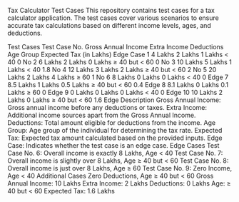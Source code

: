 Tax Calculator Test Cases
This repository contains test cases for a tax calculator application. The test cases cover various scenarios to ensure accurate tax calculations based on different income levels, ages, and deductions.

Test Cases
Test Case No.	Gross Annual Income	Extra Income	Deductions	Age Group	Expected Tax (in Lakhs)	Edge Case
1	4 Lakhs	2 Lakhs	1 Lakhs	< 40	0	No
2	6 Lakhs	2 Lakhs	0 Lakhs	≥ 40 but < 60	0	No
3	10 Lakhs	5 Lakhs	1 Lakhs	< 40	1.8	No
4	12 Lakhs	3 Lakhs	2 Lakhs	≥ 40 but < 60	2	No
5	20 Lakhs	2 Lakhs	4 Lakhs	≥ 60	1	No
6	8 Lakhs	0 Lakhs	0 Lakhs	< 40	0	Edge
7	8.5 Lakhs	1 Lakhs	0.5 Lakhs	≥ 40 but < 60	0.4	Edge
8	8.1 Lakhs	0 Lakhs	0.1 Lakhs	≥ 60	0	Edge
9	0 Lakhs	0 Lakhs	0 Lakhs	< 40	0	Edge
10	10 Lakhs	2 Lakhs	0 Lakhs	≥ 40 but < 60	1.6	Edge
Description
Gross Annual Income: Gross annual income before any deductions or taxes.
Extra Income: Additional income sources apart from the Gross Annual Income.
Deductions: Total amount eligible for deductions from the income.
Age Group: Age group of the individual for determining the tax rate.
Expected Tax: Expected tax amount calculated based on the provided inputs.
Edge Case: Indicates whether the test case is an edge case.
Edge Cases
Test Case No. 6: Overall income is exactly 8 Lakhs, Age < 40
Test Case No. 7: Overall income is slightly over 8 Lakhs, Age ≥ 40 but < 60
Test Case No. 8: Overall income is just over 8 Lakhs, Age ≥ 60
Test Case No. 9: Zero Income, Age < 40
Additional Cases
Zero Deductions, Age ≥ 40 but < 60
Gross Annual Income: 10 Lakhs
Extra Income: 2 Lakhs
Deductions: 0 Lakhs
Age: ≥ 40 but < 60
Expected Tax: 1.6 Lakhs
